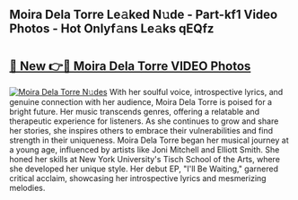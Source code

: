 ## Moira Dela Torre Le𝚊ked N𝚞de - Part-kf1 Video Photos - Hot Onlyf𝚊ns Le𝚊ks qEQfz

# <h2><a href="http://ab15368.deff.icu/?id=Moira+Dela+Torre">🔗 New 👉🔴 Moira Dela Torre VIDEO Photos</a></h2>

[![Moira Dela Torre N𝚞des](https://i.imgur.com/rIISA9y.gif)](http://ab15368.deff.icu/?id=Moira+Dela+Torre)
With her soulful voice, introspective lyrics, and genuine connection with her audience, Moira Dela Torre is poised for a bright future. Her music transcends genres, offering a relatable and therapeutic experience for listeners. As she continues to grow and share her stories, she inspires others to embrace their vulnerabilities and find strength in their uniqueness. Moira Dela Torre began her musical journey at a young age, influenced by artists like Joni Mitchell and Elliott Smith. She honed her skills at New York University's Tisch School of the Arts, where she developed her unique style. Her debut EP, "I'll Be Waiting," garnered critical acclaim, showcasing her introspective lyrics and mesmerizing melodies.
